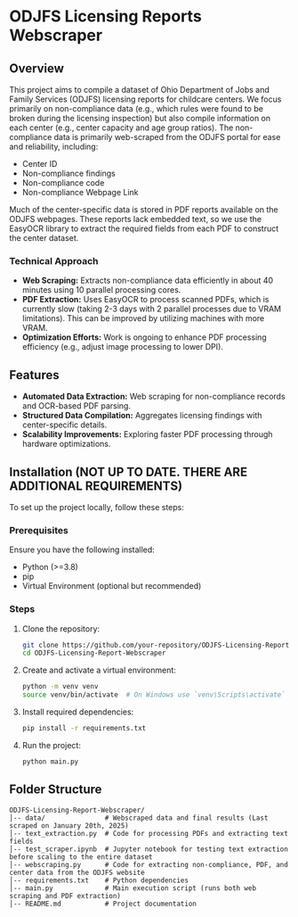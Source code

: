 # ODJFS Licensing Reports Webscraper

## Overview

This project aims to compile a dataset of Ohio Department of Jobs and Family Services (ODJFS) licensing reports for childcare centers. We focus primarily on non-compliance data (e.g., which rules were found to be broken during the licensing inspection) but also compile information on each center (e.g., center capacity and age group ratios). The non-compliance data is primarily web-scraped from the ODJFS portal for ease and reliability, including:
- Center ID
- Non-compliance findings
- Non-compliance code
- Non-compliance Webpage Link

Much of the center-specific data is stored in PDF reports available on the ODJFS webpages. These reports lack embedded text, so we use the EasyOCR library to extract the required fields from each PDF to construct the center dataset. 

### Technical Approach

- **Web Scraping:** Extracts non-compliance data efficiently in about 40 minutes using 10 parallel processing cores.
- **PDF Extraction:** Uses EasyOCR to process scanned PDFs, which is currently slow (taking 2-3 days with 2 parallel processes due to VRAM limitations). This can be improved by utilizing machines with more VRAM.
- **Optimization Efforts:** Work is ongoing to enhance PDF processing efficiency (e.g., adjust image processing to lower DPI).

## Features

- **Automated Data Extraction:** Web scraping for non-compliance records and OCR-based PDF parsing.
- **Structured Data Compilation:** Aggregates licensing findings with center-specific details.
- **Scalability Improvements:** Exploring faster PDF processing through hardware optimizations.

## Installation (NOT UP TO DATE. THERE ARE ADDITIONAL REQUIREMENTS)

To set up the project locally, follow these steps:

### Prerequisites
Ensure you have the following installed:
- Python (>=3.8)
- pip
- Virtual Environment (optional but recommended)

### Steps
1. Clone the repository:
   ```bash
   git clone https://github.com/your-repository/ODJFS-Licensing-Report-Webscraper.git
   cd ODJFS-Licensing-Report-Webscraper
   ```
2. Create and activate a virtual environment:
   ```bash
   python -m venv venv
   source venv/bin/activate  # On Windows use `venv\Scripts\activate`
   ```
3. Install required dependencies:
   ```bash
   pip install -r requirements.txt
   ```
4. Run the project:
   ```bash
   python main.py
   ```
   
## Folder Structure

```
ODJFS-Licensing-Report-Webscraper/
│-- data/               # Webscraped data and final results (Last scraped on January 20th, 2025)
│-- text_extraction.py  # Code for processing PDFs and extracting text fields
│-- test_scraper.ipynb  # Jupyter notebook for testing text extraction before scaling to the entire dataset
│-- webscraping.py      # Code for extracting non-compliance, PDF, and center data from the ODJFS website
│-- requirements.txt    # Python dependencies
│-- main.py             # Main execution script (runs both web scraping and PDF extraction)
│-- README.md           # Project documentation
```

